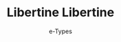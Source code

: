 ---
title: 'Libertine Libertine'
author: e-Types
project_image_path: '/images/gallery/libertine-libertine.jpg'
external_url: 'http://libertine-libertine.com/'
---